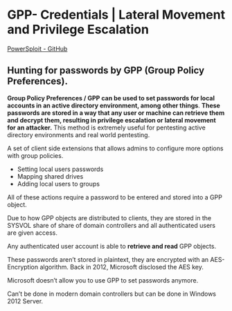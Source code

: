 # GPP- Credentials | Lateral Movement and Privilege Escalation

[PowerSploit - GitHub](https://github.com/PowerShellMafia/PowerSploit)

## Hunting for passwords by GPP (Group Policy Preferences).

**Group Policy Preferences / GPP can be used to set passwords for local accounts in an active directory environment, among other things**. **These passwords are stored in a way that any user or machine can retrieve them and decrypt them, resulting in privilege escalation or lateral movement for an attacker.** This method is extremely useful for pentesting active directory environments and real world pentesting.

A set of client side extensions that allows admins to configure more options with group policies.

- Setting local users passwords
- Mapping shared drives
- Adding local users to groups

All of these actions require a password to be entered and stored into a GPP object.

Due to how GPP objects are distributed to clients, they are stored in the SYSVOL share of share of domain controllers and all authenticated users are given access. 

Any authenticated user account is able to **retrieve and read** GPP objects.

These passwords aren’t stored in plaintext, they are encrypted with an AES-Encryption algorithm. Back in 2012, Microsoft disclosed the AES key.

Microsoft doesn’t allow you to use GPP to set passwords anymore. 

Can’t be done in modern domain controllers but can be done in Windows 2012 Server.
